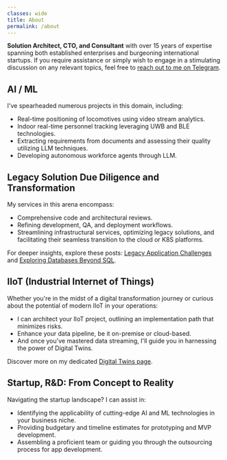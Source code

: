 ```yaml
---
classes: wide
title: About
permalink: /about
---
```


**Solution Architect, CTO, and Consultant** with over 15 years of expertise spanning both established enterprises and burgeoning international startups. If you require assistance or simply wish to engage in a stimulating discussion on any relevant topics, feel free to [reach out to me on Telegram](https://t.me/Sergey0Kovalev).

## AI / ML

I've spearheaded numerous projects in this domain, including:
- Real-time positioning of locomotives using video stream analytics.
- Indoor real-time personnel tracking leveraging UWB and BLE technologies.
- Extracting requirements from documents and assessing their quality utilizing LLM techniques.
- Developing autonomous workforce agents through LLM.

## Legacy Solution Due Diligence and Transformation

My services in this arena encompass:
- Comprehensive code and architectural reviews.
- Refining development, QA, and deployment workflows.
- Streamlining infrastructural services, optimizing legacy solutions, and facilitating their seamless transition to the cloud or K8S platforms.

For deeper insights, explore these posts: [Legacy Application Challenges](/legacy-app) and [Exploring Databases Beyond SQL](/not-only-sql).

## IIoT (Industrial Internet of Things)

Whether you're in the midst of a digital transformation journey or curious about the potential of modern IIoT in your operations:
- I can architect your IIoT project, outlining an implementation path that minimizes risks.
- Enhance your data pipeline, be it on-premise or cloud-based.
- And once you've mastered data streaming, I'll guide you in harnessing the power of Digital Twins.

Discover more on my dedicated [Digital Twins page](/digital-twins).

## Startup, R&D: From Concept to Reality

Navigating the startup landscape? I can assist in:
- Identifying the applicability of cutting-edge AI and ML technologies in your business niche.
- Providing budgetary and timeline estimates for prototyping and MVP development.
- Assembling a proficient team or guiding you through the outsourcing process for app development.